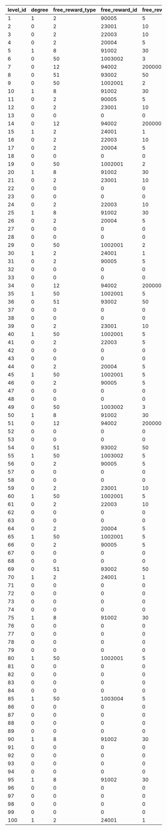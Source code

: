 |level_id|degree|free_reward_type|free_reward_id|free_reward_num|charge_reward_type_1|charge_reward_id_1|charge_reward_num_1|charge_reward_type_2|charge_reward_id_2|charge_reward_num_2|event_id|
| --- | --- | --- | --- | --- | --- | --- | --- | --- | --- | --- | --- |
|1|1|2|90005|5|8|91002|50|4|140001|10|10003|
|2|0|2|23001|10|2|23001|20|0|0|0|10003|
|3|0|2|22003|10|2|22003|20|0|0|0|10003|
|4|0|2|20004|5|2|20004|10|0|0|0|10003|
|5|1|8|91002|30|2|24001|1|2|23001|100|10003|
|6|0|50|1003002|3|50|1003002|5|0|0|0|10003|
|7|0|12|94002|200000|12|94002|500000|0|0|0|10003|
|8|0|51|93002|50|51|93002|100|0|0|0|10003|
|9|0|50|1002001|2|50|1002001|5|0|0|0|10003|
|10|1|8|91002|30|50|1002001|10|8|91002|50|10003|
|11|0|2|90005|5|2|90005|10|0|0|0|10003|
|12|0|2|23001|10|2|23001|20|0|0|0|10003|
|13|0|0|0|0|50|1003002|5|0|0|0|10003|
|14|0|12|94002|200000|12|94002|500000|0|0|0|10003|
|15|1|2|24001|1|2|24001|1|2|22003|50|10003|
|16|0|2|22003|10|2|22003|20|0|0|0|10003|
|17|0|2|20004|5|2|20004|10|0|0|0|10003|
|18|0|0|0|0|51|93002|100|0|0|0|10003|
|19|0|50|1002001|2|50|1002001|5|0|0|0|10003|
|20|1|8|91002|30|2|24001|1|2|90005|10|10003|
|21|0|2|23001|10|2|23001|20|0|0|0|10003|
|22|0|0|0|0|12|94002|500000|0|0|0|10003|
|23|0|0|0|0|51|93002|100|0|0|0|10003|
|24|0|2|22003|10|2|22003|20|0|0|0|10003|
|25|1|8|91002|30|8|91002|50|2|20004|30|10003|
|26|0|2|20004|5|2|20004|10|0|0|0|10003|
|27|0|0|0|0|50|1003002|5|0|0|0|10003|
|28|0|0|0|0|12|94002|500000|0|0|0|10003|
|29|0|50|1002001|2|50|1002001|5|0|0|0|10003|
|30|1|2|24001|1|2|24001|1|2|22003|50|10003|
|31|0|2|90005|5|2|90005|10|0|0|0|10003|
|32|0|0|0|0|2|23001|20|0|0|0|10003|
|33|0|0|0|0|2|22003|10|0|0|0|10003|
|34|0|12|94002|200000|12|94002|500000|0|0|0|10003|
|35|1|50|1002001|5|50|1002001|10|8|91002|50|10003|
|36|0|51|93002|50|51|93002|100|0|0|0|10003|
|37|0|0|0|0|2|20004|10|0|0|0|10003|
|38|0|0|0|0|50|1003002|5|0|0|0|10003|
|39|0|2|23001|10|2|23001|20|0|0|0|10003|
|40|1|50|1002001|5|2|90005|10|2|20004|30|10003|
|41|0|2|22003|5|2|22003|10|0|0|0|10003|
|42|0|0|0|0|12|94002|500000|0|0|0|10003|
|43|0|0|0|0|50|1002001|5|0|0|0|10003|
|44|0|2|20004|5|2|20004|10|0|0|0|10003|
|45|1|50|1002001|5|2|90005|10|8|91002|50|10003|
|46|0|2|90005|5|2|90005|10|0|0|0|10003|
|47|0|0|0|0|2|23001|20|0|0|0|10003|
|48|0|0|0|0|2|22003|10|0|0|0|10003|
|49|0|50|1003002|3|50|1003002|5|0|0|0|10003|
|50|1|8|91002|30|2|24001|1|4|140001|10|10003|
|51|0|12|94002|200000|12|94002|500000|0|0|0|10003|
|52|0|0|0|0|50|1002001|5|0|0|0|10003|
|53|0|0|0|0|2|20004|10|0|0|0|10003|
|54|0|51|93002|50|51|93002|100|0|0|0|10003|
|55|1|50|1003002|5|50|1003003|1|50|1003003|1|10003|
|56|0|2|90005|5|2|90005|10|0|0|0|10003|
|57|0|0|0|0|50|1003004|5|0|0|0|10003|
|58|0|0|0|0|50|1002001|5|0|0|0|10003|
|59|0|2|23001|10|2|23001|20|0|0|0|10003|
|60|1|50|1002001|5|50|1002001|10|8|91002|50|10003|
|61|0|2|22003|10|2|22003|10|0|0|0|10003|
|62|0|0|0|0|12|94002|500000|0|0|0|10003|
|63|0|0|0|0|51|93002|100|0|0|0|10003|
|64|0|2|20004|5|2|20004|10|0|0|0|10003|
|65|1|50|1002001|5|2|90005|20|8|91002|50|10003|
|66|0|2|90005|5|2|90005|10|0|0|0|10003|
|67|0|0|0|0|2|23001|20|0|0|0|10003|
|68|0|0|0|0|2|22003|10|0|0|0|10003|
|69|0|51|93002|50|50|1003004|5|0|0|0|10003|
|70|1|2|24001|1|2|24001|1|2|22003|100|10003|
|71|0|0|0|0|2|20004|10|0|0|0|10003|
|72|0|0|0|0|2|90005|10|0|0|0|10003|
|73|0|0|0|0|12|94002|500000|0|0|0|10003|
|74|0|0|0|0|51|93002|100|0|0|0|10003|
|75|1|8|91002|30|2|90005|20|4|140001|10|10003|
|76|0|0|0|0|50|1002001|5|0|0|0|10003|
|77|0|0|0|0|50|1003004|5|0|0|0|10003|
|78|0|0|0|0|50|1003003|1|0|0|0|10003|
|79|0|0|0|0|2|90005|10|0|0|0|10003|
|80|1|50|1002001|5|50|1002001|10|8|91002|50|10003|
|81|0|0|0|0|50|1003004|5|0|0|0|10003|
|82|0|0|0|0|12|94002|500000|0|0|0|10003|
|83|0|0|0|0|2|90005|10|0|0|0|10003|
|84|0|0|0|0|51|93002|100|0|0|0|10003|
|85|1|50|1003004|5|50|1003005|1|50|1003005|1|10003|
|86|0|0|0|0|50|1002001|5|0|0|0|10003|
|87|0|0|0|0|50|1003004|5|0|0|0|10003|
|88|0|0|0|0|51|93002|100|0|0|0|10003|
|89|0|0|0|0|2|90005|10|0|0|0|10003|
|90|1|8|91002|30|8|91002|50|2|20004|60|10003|
|91|0|0|0|0|12|94002|500000|0|0|0|10003|
|92|0|0|0|0|50|1002001|5|0|0|0|10003|
|93|0|0|0|0|50|1003004|5|0|0|0|10003|
|94|0|0|0|0|51|93002|100|0|0|0|10003|
|95|1|8|91002|30|2|90005|20|4|140001|10|10003|
|96|0|0|0|0|12|94002|500000|0|0|0|10003|
|97|0|0|0|0|50|1002001|5|0|0|0|10003|
|98|0|0|0|0|50|1003004|5|0|0|0|10003|
|99|0|0|0|0|50|1003005|1|0|0|0|10003|
|100|1|2|24001|1|4|140001|10|2|24002|1|10003|